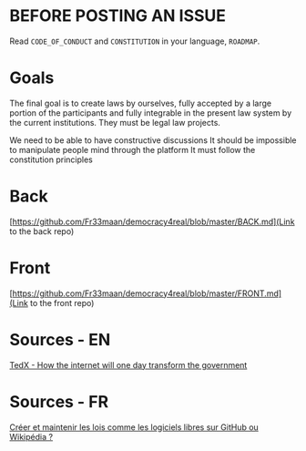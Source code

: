 # BEFORE POSTING AN ISSUE 
Read `CODE_OF_CONDUCT` and `CONSTITUTION` in your language, `ROADMAP`.

# Goals
The final goal is to create laws by ourselves, fully accepted by a large portion of the participants and fully integrable in the present law system by the current institutions.
They must be legal law projects.

We need to be able to have constructive discussions 
It should be impossible to manipulate people mind through the platform
It must follow the constitution principles

# Back
[https://github.com/Fr33maan/democracy4real/blob/master/BACK.md](Link to the back repo)

# Front
[https://github.com/Fr33maan/democracy4real/blob/master/FRONT.md](Link to the front repo)

# Sources - EN
[TedX - How the internet will one day transform the government](https://www.ted.com/talks/clay_shirky_how_the_internet_will_one_day_transform_government)

# Sources - FR
[Créer et maintenir les lois comme les logiciels libres sur GitHub ou Wikipédia ?](https://framablog.org/2012/10/02/politique-logiciel-libre-github/)
